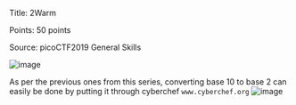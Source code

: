 Title: 2Warm

Points: 50 points

Source: picoCTF2019 General Skills

![image](https://user-images.githubusercontent.com/91729496/235205980-8ce5e86f-c93d-47ba-8d12-12e3f333cb47.png)

As per the previous ones from this series, converting base 10 to base 2 can easily be done by putting it through cyberchef `www.cyberchef.org`
![image](https://user-images.githubusercontent.com/91729496/235206339-39bc9abb-da90-4998-8a56-d96b9139aee1.png)
